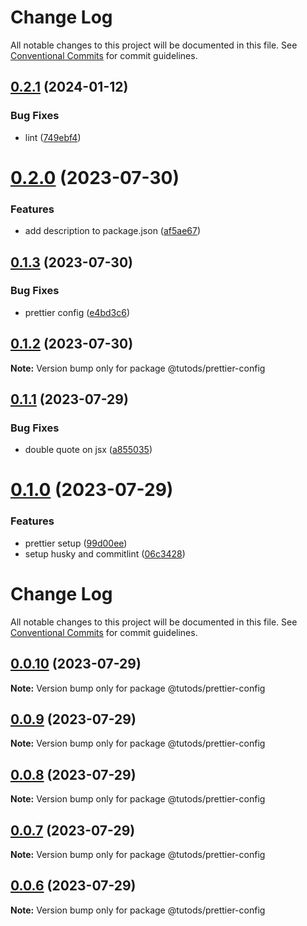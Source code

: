 # Change Log

All notable changes to this project will be documented in this file.
See [Conventional Commits](https://conventionalcommits.org) for commit guidelines.

## [0.2.1](https://github.com/tutods/lib/compare/@tutods/prettier-config@0.2.0...@tutods/prettier-config@0.2.1) (2024-01-12)

### Bug Fixes

- lint ([749ebf4](https://github.com/tutods/lib/commit/749ebf4121ce788fab1852dd68a5c30afa86c381))

# [0.2.0](https://github.com/tutods/lib/compare/@tutods/prettier-config@0.1.3...@tutods/prettier-config@0.2.0) (2023-07-30)

### Features

- add description to package.json ([af5ae67](https://github.com/tutods/lib/commit/af5ae6705d3178f4688afcb54398db1bf14e68dd))

## [0.1.3](https://github.com/tutods/lib/compare/@tutods/prettier-config@0.1.2...@tutods/prettier-config@0.1.3) (2023-07-30)

### Bug Fixes

- prettier config ([e4bd3c6](https://github.com/tutods/lib/commit/e4bd3c68e1ff237935f33ae8daf3ca0fa7d5167f))

## [0.1.2](https://github.com/tutods/lib/compare/@tutods/prettier-config@0.1.1...@tutods/prettier-config@0.1.2) (2023-07-30)

**Note:** Version bump only for package @tutods/prettier-config

## [0.1.1](https://github.com/tutods/lib/compare/@tutods/prettier-config@0.1.0...@tutods/prettier-config@0.1.1) (2023-07-29)

### Bug Fixes

- double quote on jsx ([a855035](https://github.com/tutods/lib/commit/a8550354237f4f9079ffb409a1c9410c16c8b69c))

# [0.1.0](https://github.com/tutods/lib/compare/@tutods/prettier-config@0.0.10...@tutods/prettier-config@0.1.0) (2023-07-29)

### Features

- prettier setup ([99d00ee](https://github.com/tutods/lib/commit/99d00ee9001577edc499ac75478a7c1bffb1c81b))
- setup husky and commitlint ([06c3428](https://github.com/tutods/lib/commit/06c3428a7e9db52828ef11e58af92bbadee833d7))

# Change Log

All notable changes to this project will be documented in this file. See
[Conventional Commits](https://conventionalcommits.org) for commit guidelines.

## [0.0.10](https://github.com/tutods/lib/compare/@tutods/prettier-config@0.0.9...@tutods/prettier-config@0.0.10) (2023-07-29)

**Note:** Version bump only for package @tutods/prettier-config

## [0.0.9](https://github.com/tutods/lib/compare/@tutods/prettier-config@0.0.8...@tutods/prettier-config@0.0.9) (2023-07-29)

**Note:** Version bump only for package @tutods/prettier-config

## [0.0.8](https://github.com/tutods/lib/compare/@tutods/prettier-config@0.0.7...@tutods/prettier-config@0.0.8) (2023-07-29)

**Note:** Version bump only for package @tutods/prettier-config

## [0.0.7](https://github.com/tutods/lib/compare/@tutods/prettier-config@0.0.6...@tutods/prettier-config@0.0.7) (2023-07-29)

**Note:** Version bump only for package @tutods/prettier-config

## [0.0.6](https://github.com/tutods/lib/compare/@tutods/prettier-config@0.0.5...@tutods/prettier-config@0.0.6) (2023-07-29)

**Note:** Version bump only for package @tutods/prettier-config
